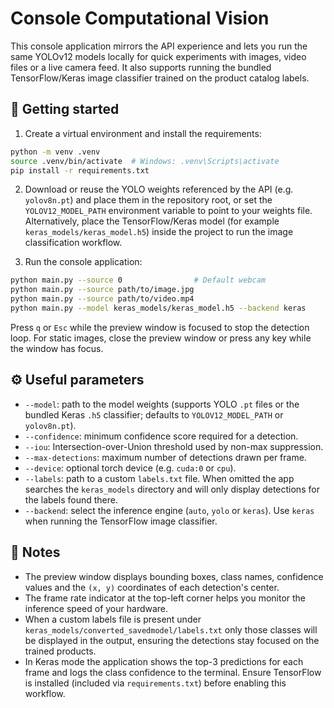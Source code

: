# Console Computational Vision

This console application mirrors the API experience and lets you run the same
YOLOv12 models locally for quick experiments with images, video files or a live
camera feed. It also supports running the bundled TensorFlow/Keras image
classifier trained on the product catalog labels.

## 🚀 Getting started

1. Create a virtual environment and install the requirements:

```bash
python -m venv .venv
source .venv/bin/activate  # Windows: .venv\Scripts\activate
pip install -r requirements.txt
```

2. Download or reuse the YOLO weights referenced by the API (e.g. `yolov8n.pt`)
and place them in the repository root, or set the `YOLOV12_MODEL_PATH`
environment variable to point to your weights file. Alternatively, place the
TensorFlow/Keras model (for example `keras_models/keras_model.h5`) inside the
project to run the image classification workflow.

3. Run the console application:

```bash
python main.py --source 0                # Default webcam
python main.py --source path/to/image.jpg
python main.py --source path/to/video.mp4
python main.py --model keras_models/keras_model.h5 --backend keras
```

Press `q` or `Esc` while the preview window is focused to stop the detection
loop. For static images, close the preview window or press any key while the
window has focus.

## ⚙️ Useful parameters

- `--model`: path to the model weights (supports YOLO `.pt` files or the bundled
  Keras `.h5` classifier; defaults to `YOLOV12_MODEL_PATH` or `yolov8n.pt`).
- `--confidence`: minimum confidence score required for a detection.
- `--iou`: Intersection-over-Union threshold used by non-max suppression.
- `--max-detections`: maximum number of detections drawn per frame.
- `--device`: optional torch device (e.g. `cuda:0` or `cpu`).
- `--labels`: path to a custom `labels.txt` file. When omitted the app searches the
  `keras_models` directory and will only display detections for the labels found there.
- `--backend`: select the inference engine (`auto`, `yolo` or `keras`). Use `keras` when
  running the TensorFlow image classifier.

## 📝 Notes

- The preview window displays bounding boxes, class names, confidence values
  and the `(x, y)` coordinates of each detection's center.
- The frame rate indicator at the top-left corner helps you monitor the
  inference speed of your hardware.
- When a custom labels file is present under `keras_models/converted_savedmodel/labels.txt`
  only those classes will be displayed in the output, ensuring the detections stay
  focused on the trained products.
- In Keras mode the application shows the top-3 predictions for each frame and logs
  the class confidence to the terminal. Ensure TensorFlow is installed (included via
  `requirements.txt`) before enabling this workflow.
